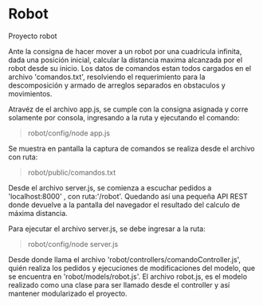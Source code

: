 # Robot
  
Proyecto robot

Ante la consigna de hacer mover a un robot por una cuadricula infinita, dada una posición inicial,
calcular la distancia maxima alcanzada por el robot desde su inicio. Los datos de comandos estan
todos cargados en el archivo 'comandos.txt', resolviendo el requerimiento para la descomposición
y armado de arreglos separados en obstaculos y movimientos.

Atravéz de el archivo app.js, se cumple con la consigna asignada y corre solamente por consola, 
ingresando a la ruta y ejecutando el comando:

>robot/config/node app.js

Se muestra en pantalla la captura de comandos se realiza desde el archivo con ruta:

>robot/public/comandos.txt


Desde el archivo server.js, se comienza a escuchar pedidos a 'localhost:8000' , 
con ruta:'/robot'. Quedando así una pequeña API REST donde devuelve a la pantalla del navegador
el resultado del calculo de máxima distancia. 

Para ejecutar el archivo server.js, se debe ingresar a la ruta:

>robot/config/node server.js

Desde donde llama el archivo 'robot/controllers/comandoController.js', quién realiza los pedidos y ejecuciones
de modificaciones del modelo, que se encuentra en 'robot/models/robot.js'.
El archivo robot.js, es el modelo realizado como una clase para ser llamado desde el controller y así
mantener modularizado el proyecto.

